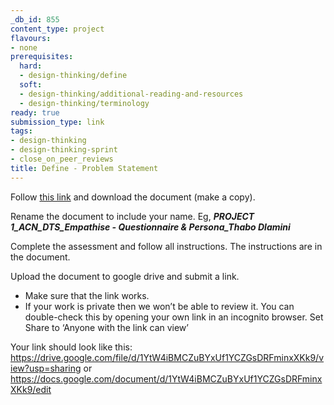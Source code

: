 ```yaml
---
_db_id: 855
content_type: project
flavours:
- none
prerequisites:
  hard:
  - design-thinking/define
  soft:
  - design-thinking/additional-reading-and-resources
  - design-thinking/terminology
ready: true
submission_type: link
tags:
- design-thinking
- design-thinking-sprint
- close_on_peer_reviews
title: Define - Problem Statement
---
```

Follow [this link](https://docs.google.com/document/d/1GykXkfeL_0h0SvwAkv6nUy51KmzGPbjJ-agNFJbrJko/edit#heading=h.xu5lw3vocul) and download the document (make a copy). 

Rename the document to include your name. Eg, ***PROJECT 1_ACN_DTS_Empathise - Questionnaire & Persona_Thabo Dlamini***

Complete the assessment and follow all instructions. The instructions are in the document.

Upload the document to google drive and submit a link. 

- Make sure that the link works. 
- If your work is private then we won’t be able to review it. You can double-check this by opening your own link in an incognito browser. Set Share to ‘Anyone with the link can view’

Your link should look like this: https://drive.google.com/file/d/1YtW4iBMCZuBYxUf1YCZGsDRFminxXKk9/view?usp=sharing or https://docs.google.com/document/d/1YtW4iBMCZuBYxUf1YCZGsDRFminxXKk9/edit
